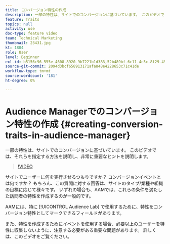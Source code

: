 ```yaml
---
title: コンバージョン特性の作成
description: 一部の特性は、サイトでのコンバージョンに基づいています。 このビデオでは、それらを指定する方法を説明し、非常に重要なヒントを説明します。
feature: Traits
topics: null
activity: use
doc-type: feature video
team: Technical Marketing
thumbnail: 23431.jpg
kt: 1804
role: User
level: Beginner
exl-id: b5156c96-555e-4608-8920-9b7221b1d383,52b489bf-6c11-4c5c-8f29-4513a167f7b8
source-git-commit: 2094d3bcf658913171afa848e4228653c71c41de
workflow-type: tm+mt
source-wordcount: '181'
ht-degree: 0%

---
```


# Audience Managerでのコンバージョン特性の作成 {#creating-conversion-traits-in-audience-manager}

一部の特性は、サイトでのコンバージョンに基づいています。 このビデオでは、それらを指定する方法を説明し、非常に重要なヒントを説明します。

>[!VIDEO](https://video.tv.adobe.com/v/328259/?quality=12&captions=jpn)

サイトでユーザーに何を実行させるつもりですか？ コンバージョンイベントとは何ですか？ もちろん、この質問に対する回答は、サイトのタイプ/業種や組織の目標に応じて様々です。 いずれの場合も、AAMでは、これらの条件を満たした訪問者の特性を作成するのが一般的です。

AAMには、特に [!UICONTROL Audience Lab] で使用するために、特性をコンバージョン特性としてマークできるフィールドがあります。

また、特性を作成するためにイベントを使用する場合、必要以上のユーザーを特性に収集しないように、注意する必要がある重要な問題があります。 詳しくは、このビデオをご覧ください。
